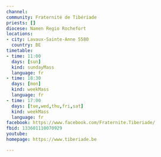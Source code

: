 ```yaml
---
channel:
community: Fraternité de Tibériade
priests: []
diocese: Namen Regio Rochefort
locations:
- city: Lavaux-Sainte-Anne 5580
  country: BE
timetable:
- time: 11:00
  days: [sun]
  kind: sundayMass
  language: fr
- time: 18:30
  days: [mon]
  kind: weekMass
  language: fr
- time: 17:00
  days: [tue,wed,thu,fri,sat]
  kind: weekMass
  language: fr
facebook: https://www.facebook.com/Fraternite.Tiberiade/
fbid: 133601110070929
youtube:
homepage: https://www.tiberiade.be

---
```

